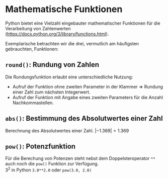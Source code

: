 # Mathematische Funktionen

Python bietet eine Vielzahl eingebauter mathematischer Funktionen für die Verarbeitung von Zahlenwerten  
(https://docs.python.org/3/library/functions.html).  

Exemplarische betrachten wir die drei, vermutlich am häufigsten gebrauchten, Funktionen:

## `round()`: Rundung von Zahlen
Die Rundungsfunktion erlaubt eine unterschiedliche Nutzung:
- Aufruf der Funktion ohne zweiten Parameter in der Klammer => Rundung einer Zahl zum nächsten Integerwert.
- Aufruf der Funktion mit Angabe eines zweiten Parameters für die Anzahl Nachkommastellen.

## `abs()`: Bestimmung des Absolutwertes einer Zahl
Berechnung des Absolutwertes einer Zahl.
$|-1.369| = 1.369$    

## `pow()`: Potenzfunktion
Für die Berechung von Potenzen steht nebst dem Doppelsteroperator `**` auch noch die `pow()` Funktion
zur Verfügung.  
$3^2$ in Python `3.0**2.0` oder `pow(3.0, 2.0)`